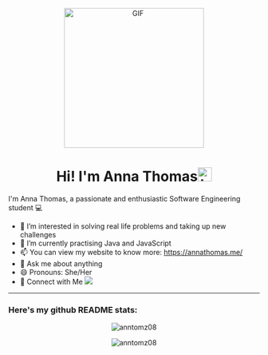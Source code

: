 <p align="center">
<img alt="GIF" src="https://github.com/arsentieva/arsentieva/blob/main/code.gif?raw=true" height="280" />
 <p/>
<h1 align="center"> Hi! I'm Anna Thomas<img src="https://user-images.githubusercontent.com/1303154/88677602-1635ba80-d120-11ea-84d8-d263ba5fc3c0.gif" width="28px" alt="hi"></h1>

I'm Anna Thomas, a passionate and enthusiastic Software Engineering student 💻

- 👀 I’m interested in solving real life problems and taking up new challenges
- 🌱 I’m currently practising Java and JavaScript
- 📫 You can view my website to know more: https://annathomas.me/
- :speech_balloon: Ask me about anything
- 😄 Pronouns: She/Her
- 🤝&nbsp;Connect with Me
[<img src="https://img.shields.io/badge/linkedin-%230077B5.svg?&style=for-the-badge&logo=linkedin&logoColor=white" />](https://www.linkedin.com/in/anna-thomas-8244441a6/)
<hr>

### Here's my github README stats:

<p align="center"><img src="https://github-readme-stats.vercel.app/api?username=anntomz08&show_icons=true&theme=radical" alt="anntomz08"/></p>
<p align="center"><img src="https://github-readme-streak-stats.herokuapp.com/?user=anntomz08&theme=radical" alt="anntomz08"/></p>

